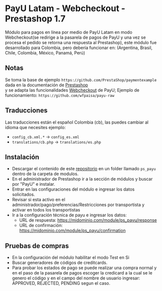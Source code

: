 # PayU Latam - Webcheckout - Prestashop 1.7

Módulo para pagos en línea por medio de PayU Latam en modo Webcheckout(se redirige a la pasarela de pagos de PayU y una vez se 
procesa el pedido se retorna una respuesta al Prestashop), este módulo fue desarrollado para Colombia, pero debería funcionar 
en: (Argentina, Brasil, Chile, Colombia, México, Panamá, Perú)

## Notas

Se toma la base de ejemplo `https://github.com/PrestaShop/paymentexample` dada en la documentación de [Prestashop](http://doc.prestashop.com/display/PS17/Creating+a+PrestaShop+1.7+Payment+Module)  
y se adapta las funcionalidades [Webcheckout](http://developers.payulatam.com/es/web_checkout/integration.html) de PayU; Ejemplo de funcionamiento: `https://github.com/wfpaisa/payu-raw`


## Traducciones

Las traducciones están el español Colombia (cb), las puedes cambiar al idioma que necesites ejemplo:

- `config_cb.xml.*` -> `config_es.xml`
- `translations/cb.php` -> `translations/es.php`

## Instalación
- Descargar el contenido de este [repositorio](https://github.com/wfpaisa/ps_payu/archive/master.zip) en un folder llamado `ps_payu` dentro de la carpeta de modulos.
- En el administrador de Prestashop ir a la sección de módulos y buscar por "PayU" e instalar.
- Entrar en las configuraciones del módulo e ingresar los datos solicitados.
- Revisar si esta activo en el administrador/pago/preferencias/Restricciones por transportista  y activar en todos los transportistas
- Ir a la configuración técnica de payu e ingresar los datos:
	- URL de respuesta: https://midominio.com/module/ps_payu/response
	- URL de confirmación: https://midominio.com/module/ps_payu/confirmation

## Pruebas de compras
- En la configuración del módulo habilitar el modo Test en Si
- Buscar generadores de códigos de creditcards.
- Para probar los estados de pago se puede realizar una compra normal y en el paso de la pasarela de pagos escoger la credicard a la cual se le genero el código y en el campo del nombre de usuario ingresar: APPROVED, REJECTED, PENDING segun el caso.
 